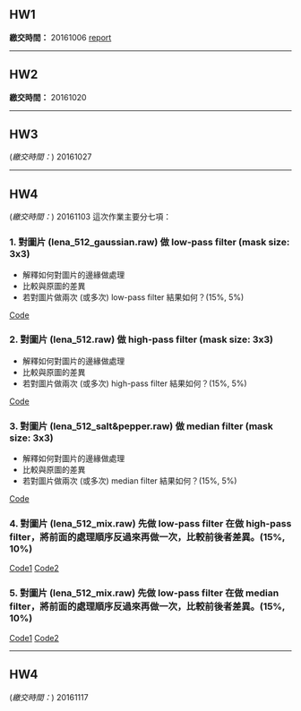## HW1
**繳交時間：** 20161006
[report](https://github.com/WeiTingChen1217/ADIP_Homework/blob/master/HW1/HW1_report.pdf)

*************************************************
## HW2
**繳交時間：** 20161020

*************************************************
## HW3
(*繳交時間：*) 20161027

*************************************************
## HW4
(*繳交時間：*) 20161103
這次作業主要分七項：

### 1. 對圖片 (lena_512_gaussian.raw) 做 low-pass filter (mask size: 3x3)
- 解釋如何對圖片的邊緣做處理
- 比較與原圖的差異
- 若對圖片做兩次 (或多次) low-pass filter 結果如何？(15%, 5%)

[Code](https://github.com/WeiTingChen1217/ADIP_Homework/blob/master/HW4/HW4_1_a.cpp)

### 2. 對圖片 (lena_512.raw) 做 high-pass filter (mask size: 3x3)
- 解釋如何對圖片的邊緣做處理
- 比較與原圖的差異
- 若對圖片做兩次 (或多次) high-pass filter 結果如何？(15%, 5%)

[Code](https://github.com/WeiTingChen1217/ADIP_Homework/blob/master/HW4/HW4_1_b.cpp)
### 3. 對圖片 (lena_512_salt&pepper.raw) 做 median filter (mask size: 3x3)
- 解釋如何對圖片的邊緣做處理
- 比較與原圖的差異
- 若對圖片做兩次 (或多次) median filter 結果如何？(15%, 5%)

[Code](https://github.com/WeiTingChen1217/ADIP_Homework/blob/master/HW4/HW4_1_c.cpp)
### 4. 對圖片 (lena_512_mix.raw) 先做 low-pass filter 在做 high-pass filter，將前面的處理順序反過來再做一次，比較前後者差異。(15%, 10%)
[Code1](https://github.com/WeiTingChen1217/ADIP_Homework/blob/master/HW4/HW4_2_a_i.cpp) [Code2](https://github.com/WeiTingChen1217/ADIP_Homework/blob/master/HW4/HW4_2_a_ii.cpp)
### 5. 對圖片 (lena_512_mix.raw) 先做 low-pass filter 在做 median filter，將前面的處理順序反過來再做一次，比較前後者差異。(15%, 10%)
[Code1](https://github.com/WeiTingChen1217/ADIP_Homework/blob/master/HW4/HW4_2_b_i.cpp) [Code2](https://github.com/WeiTingChen1217/ADIP_Homework/blob/master/HW4/HW4_2_b_ii.cpp)

*************************************************
## HW4
(*繳交時間：*) 20161117
